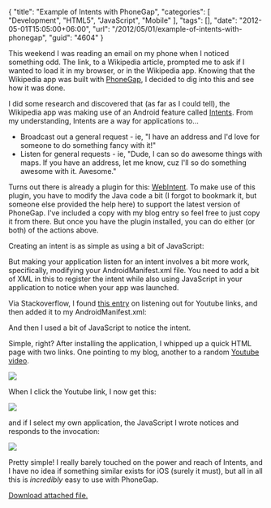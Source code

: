{
	"title": "Example of Intents with PhoneGap",
	"categories": [
		"Development",
		"HTML5",
		"JavaScript",
		"Mobile"
	],
	"tags": [],
	"date": "2012-05-01T15:05:00+06:00",
	"url": "/2012/05/01/example-of-intents-with-phonegap",
	"guid": "4604"
}

This weekend I was reading an email on my phone when I noticed something odd. The link, to a Wikipedia article, prompted me to ask if I wanted to load it in my browser, or in the Wikipedia app. Knowing that the Wikipedia app was built with <a href="http://www.phonegap.com">PhoneGap</a>, I decided to dig into this and see how it was done.
<!--more-->
I did some research and discovered that (as far as I could tell), the Wikipedia app was making use of an Android feature called <a href="http://developer.android.com/guide/topics/intents/intents-filters.html">Intents</a>. From my understanding, Intents are a way for applications to...

<ul>
<li>Broadcast out a general request - ie, "I have an address and I'd love for someone to do something fancy with it!"
<li>Listen for general requests - ie, "Dude, I can so do awesome things with maps. If you have an address, let me know, cuz I'll so do something awesome with it. Awesome."
</ul>

Turns out there is already a plugin for this: <a href="http://smus.com/android-phonegap-plugins/">WebIntent</a>. To make use of this plugin, you have to modify the Java code a bit (I forgot to bookmark it, but someone else provided the help here) to support the latest version of PhoneGap. I've included a copy with my blog entry so feel free to just copy it from there. But once you have the plugin installed, you can do either (or both) of the actions above. 

Creating an intent is as simple as using a bit of JavaScript:

<script src="https://gist.github.com/2570579.js?file=gistfile1.js"></script>

But making your application listen for an intent involves a bit more work, specifically, modifying your AndroidManifest.xml file. You need to add a bit of XML in this to register the intent while also using JavaScript in your application to notice when your app was launched. 

Via Stackoverflow, I found <a href="http://stackoverflow.com/questions/525063/android-respond-to-url-in-intent">this entry</a> on listening out for Youtube links, and then added it to my AndroidManifest.xml:

<script src="https://gist.github.com/2570595.js?file=gistfile1.xml"></script>

And then I used a bit of JavaScript to notice the intent.

<script src="https://gist.github.com/2570618.js?file=gistfile1.html"></script>

Simple, right? After installing the application, I whipped up a quick HTML page with two links. One pointing to my blog, another to a random <a href="http://www.youtube.com/watch?v=dQw4w9WgXcQ">Youtube video</a>.

<img src="http://www.raymondcamden.com/images/wishot1.png" />

When I click the Youtube link, I now get this:

<img src="http://www.raymondcamden.com/images/wishot2.png" />

and if I select my own application, the JavaScript I wrote notices and responds to the invocation:

<img src="http://www.raymondcamden.com/images/wishot3.png" />

Pretty simple! I really barely touched on the power and reach of Intents, and I have no idea if something similar exists for iOS (surely it must), but all in all this is <i>incredibly</i> easy to use with PhoneGap.<p><a href='/enclosures/intenttest%2Ezip'>Download attached file.</a></p>